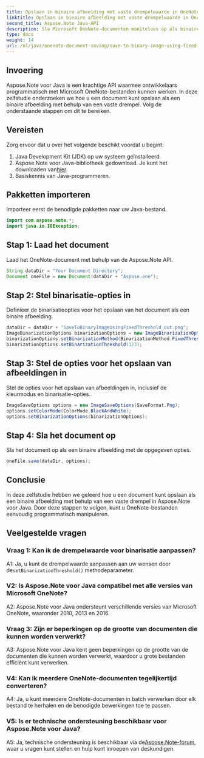 ```yaml
---
title: Opslaan in binaire afbeelding met vaste drempelwaarde in OneNote
linktitle: Opslaan in binaire afbeelding met vaste drempelwaarde in OneNote
second_title: Aspose.Note Java-API
description: Sla Microsoft OneNote-documenten moeiteloos op als binaire afbeeldingen met behulp van een vaste drempelwaarde met Aspose.Note Java. Verbeter uw mogelijkheden voor bestandsmanipulatie in OneNote.
type: docs
weight: 14
url: /nl/java/onenote-document-saving/save-to-binary-image-using-fixed-threshold/
---
```

## Invoering

Aspose.Note voor Java is een krachtige API waarmee ontwikkelaars programmatisch met Microsoft OneNote-bestanden kunnen werken. In deze zelfstudie onderzoeken we hoe u een document kunt opslaan als een binaire afbeelding met behulp van een vaste drempel. Volg de onderstaande stappen om dit te bereiken.

## Vereisten

Zorg ervoor dat u over het volgende beschikt voordat u begint:

1. Java Development Kit (JDK) op uw systeem geïnstalleerd.
2.  Aspose.Note voor Java-bibliotheek gedownload. Je kunt het downloaden van[hier](https://releases.aspose.com/note/java/).
3. Basiskennis van Java-programmeren.

## Pakketten importeren

Importeer eerst de benodigde pakketten naar uw Java-bestand.

```java
import com.aspose.note.*;
import java.io.IOException;
```

## Stap 1: Laad het document

Laad het OneNote-document met behulp van de Aspose.Note API.

```java
String dataDir = "Your Document Directory";
Document oneFile = new Document(dataDir + "Aspose.one");
```

## Stap 2: Stel binarisatie-opties in

Definieer de binarisatieopties voor het opslaan van het document als een binaire afbeelding.

```java
dataDir = dataDir + "SaveToBinaryImageUsingFixedThreshold_out.png";
ImageBinarizationOptions binarizationOptions = new ImageBinarizationOptions();
binarizationOptions.setBinarizationMethod(BinarizationMethod.FixedThreshold);
binarizationOptions.setBinarizationThreshold(123);
```

## Stap 3: Stel de opties voor het opslaan van afbeeldingen in

Stel de opties voor het opslaan van afbeeldingen in, inclusief de kleurmodus en binarisatie-opties.

```java
ImageSaveOptions options = new ImageSaveOptions(SaveFormat.Png);
options.setColorMode(ColorMode.BlackAndWhite);
options.setBinarizationOptions(binarizationOptions);
```

## Stap 4: Sla het document op

Sla het document op als een binaire afbeelding met de opgegeven opties.

```java
oneFile.save(dataDir, options);
```

## Conclusie

In deze zelfstudie hebben we geleerd hoe u een document kunt opslaan als een binaire afbeelding met behulp van een vaste drempel in Aspose.Note voor Java. Door deze stappen te volgen, kunt u OneNote-bestanden eenvoudig programmatisch manipuleren.

## Veelgestelde vragen

### Vraag 1: Kan ik de drempelwaarde voor binarisatie aanpassen?

 A1: Ja, u kunt de drempelwaarde aanpassen aan uw wensen door de`setBinarizationThreshold()` methodeparameter.

### V2: Is Aspose.Note voor Java compatibel met alle versies van Microsoft OneNote?

A2: Aspose.Note voor Java ondersteunt verschillende versies van Microsoft OneNote, waaronder 2010, 2013 en 2016.

### Vraag 3: Zijn er beperkingen op de grootte van documenten die kunnen worden verwerkt?

A3: Aspose.Note voor Java kent geen beperkingen op de grootte van de documenten die kunnen worden verwerkt, waardoor u grote bestanden efficiënt kunt verwerken.

### V4: Kan ik meerdere OneNote-documenten tegelijkertijd converteren?

A4: Ja, u kunt meerdere OneNote-documenten in batch verwerken door elk bestand te herhalen en de benodigde bewerkingen toe te passen.

### V5: Is er technische ondersteuning beschikbaar voor Aspose.Note voor Java?

 A5: Ja, technische ondersteuning is beschikbaar via de[Aspose.Note-forum](https://forum.aspose.com/c/note/28), waar u vragen kunt stellen en hulp kunt inroepen van deskundigen.